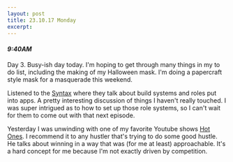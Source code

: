 ```yaml
---
layout: post
title: 23.10.17 Monday
excerpt: 
---
```


#### *9:40AM*
Day 3. Busy-ish day today. I'm hoping to get through many things in my to do list, including the making of my Halloween mask. I'm doing a papercraft style mask for a masquerade this weekend. 

Listened to the [Syntax](https://overcast.fm/+JaI4fpqSU) where they talk about build systems and roles put into apps. A pretty interesting discussion of things I haven't really touched. I was super intrigued as to how to set up those role systems, so I can't wait for them to come out with that next episode.

Yesterday I was unwinding with one of my favorite Youtube shows [Hot Ones](https://www.youtube.com/watch?v=zl-X3dhooPM). I recommend it to any hustler that's trying to do some good hustle. He talks about winning in a way that was (for me at least) approachable. It's a hard concept for me because I'm not exactly driven by competition.
